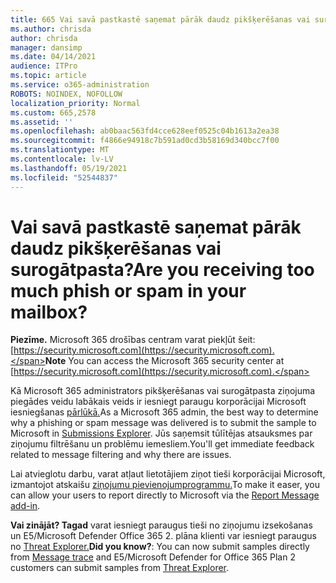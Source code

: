 ```yaml
---
title: 665 Vai savā pastkastē saņemat pārāk daudz pikšķerēšanas vai surogātpasta?
ms.author: chrisda
author: chrisda
manager: dansimp
ms.date: 04/14/2021
audience: ITPro
ms.topic: article
ms.service: o365-administration
ROBOTS: NOINDEX, NOFOLLOW
localization_priority: Normal
ms.custom: 665,2578
ms.assetid: ''
ms.openlocfilehash: ab0baac563fd4cce628eef0525c04b1613a2ea38
ms.sourcegitcommit: f4866e94918c7b591ad0cd3b58169d340bcc7f00
ms.translationtype: MT
ms.contentlocale: lv-LV
ms.lasthandoff: 05/19/2021
ms.locfileid: "52544837"
---
```

# <a name="are-you-receiving-too-much-phish-or-spam-in-your-mailbox"></a><span data-ttu-id="be3a8-102">Vai savā pastkastē saņemat pārāk daudz pikšķerēšanas vai surogātpasta?</span><span class="sxs-lookup"><span data-stu-id="be3a8-102">Are you receiving too much phish or spam in your mailbox?</span></span>

<span data-ttu-id="be3a8-103">**Piezīme.** Microsoft 365 drošības centram varat piekļūt šeit: [https://security.microsoft.com](https://security.microsoft.com).</span><span class="sxs-lookup"><span data-stu-id="be3a8-103">**Note** You can access the Microsoft 365 security center at [https://security.microsoft.com](https://security.microsoft.com).</span></span>

<span data-ttu-id="be3a8-104">Kā Microsoft 365 administrators pikšķerēšanas vai surogātpasta ziņojuma piegādes veidu labākais veids ir iesniegt paraugu korporācijai Microsoft iesniegšanas [pārlūkā.](https://security.microsoft.com/reportsubmission)</span><span class="sxs-lookup"><span data-stu-id="be3a8-104">As a Microsoft 365 admin, the best way to determine why a phishing or spam message was delivered is to submit the sample to Microsoft in [Submissions Explorer](https://security.microsoft.com/reportsubmission).</span></span> <span data-ttu-id="be3a8-105">Jūs saņemsit tūlītējas atsauksmes par ziņojumu filtrēšanu un problēmu iemesliem.</span><span class="sxs-lookup"><span data-stu-id="be3a8-105">You'll get immediate feedback related to message filtering and why there are issues.</span></span>

<span data-ttu-id="be3a8-106">Lai atvieglotu darbu, varat atļaut lietotājiem ziņot tieši korporācijai Microsoft, izmantojot atskaišu [ziņojumu pievienojumprogrammu.](https://appsource.microsoft.com/product/office/WA104381180?src=office&tab=Overview)</span><span class="sxs-lookup"><span data-stu-id="be3a8-106">To make it easer, you can allow your users to report directly to Microsoft via the [Report Message add-in](https://appsource.microsoft.com/product/office/WA104381180?src=office&tab=Overview).</span></span>

<span data-ttu-id="be3a8-107">**Vai zinājāt? Tagad** varat iesniegt [](https://security.microsoft.com/messagetrace) paraugus tieši no ziņojumu izsekošanas un E5/Microsoft Defender Office 365 2. plāna klienti var iesniegt paraugus no [Threat Explorer.](/microsoft-365/security/office-365-security/threat-explorer)</span><span class="sxs-lookup"><span data-stu-id="be3a8-107">**Did you know?**: You can now submit samples directly from [Message trace](https://security.microsoft.com/messagetrace) and E5/Microsoft Defender for Office 365 Plan 2 customers can submit samples from [Threat Explorer](/microsoft-365/security/office-365-security/threat-explorer).</span></span>
